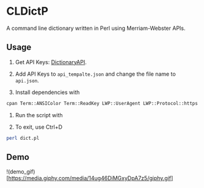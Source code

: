 # CLDictP
A command line dictionary written in Perl using Merriam-Webster APIs.

## Usage

1. Get API Keys: [DictionaryAPI](https://www.dictionaryapi.com/).

1. Add API Keys to `api_tempalte.json` and change the file name to `api.json`.

1. Install dependencies with 

``` bash
cpan Term::ANSIColor Term::ReadKey LWP::UserAgent LWP::Protocol::https Readonly XML::LibXML JSON::XS Data::Dumper Set::Light
```

1. Run the script with

1. To exit, use Ctrl+D

``` bash
perl dict.pl
```

## Demo

!(demo_gif)[https://media.giphy.com/media/14ug46DiMGxyDpA7z5/giphy.gif]
